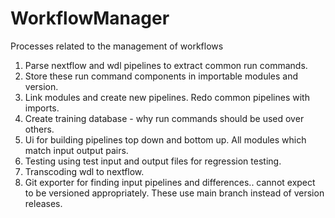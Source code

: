 # WorkflowManager
Processes related to the management of workflows

  1. Parse nextflow and wdl pipelines to extract common run commands.
  2. Store these run command components in importable modules and version.
  3. Link modules and create new pipelines. Redo common pipelines with imports.
  4. Create training database - why run commands should be used over others.
  5. Ui for building pipelines top down and bottom up. All modules which match input output pairs.
  6. Testing using test input and output files for regression testing.
  7. Transcoding wdl to nextflow.
  8. Git exporter for finding input pipelines and differences.. cannot expect to be versioned appropriately. These use main branch instead of version releases.
